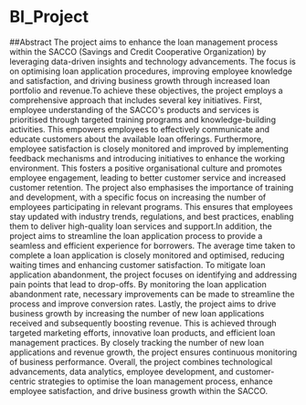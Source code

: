 # BI_Project
##Abstract
The project aims to enhance the loan management process within the SACCO (Savings and Credit Cooperative Organization) by leveraging data-driven insights and technology advancements. The focus is on optimising loan application procedures, improving employee knowledge and satisfaction, and driving business growth through increased loan portfolio and revenue.To achieve these objectives, the project employs a comprehensive approach that includes several key initiatives. First, employee understanding of the SACCO's products and services is prioritised through targeted training programs and knowledge-building activities. This empowers employees to effectively communicate and educate customers about the available loan offerings. Furthermore, employee satisfaction is closely monitored and improved by implementing feedback mechanisms and introducing initiatives to enhance the working environment. This fosters a positive organisational culture and promotes employee engagement, leading to better customer service and increased customer retention. The project also emphasises the importance of training and development, with a specific focus on increasing the number of employees participating in relevant programs. This ensures that employees stay updated with industry trends, regulations, and best practices, enabling them to deliver high-quality loan services and support.In addition, the project aims to streamline the loan application process to provide a seamless and efficient experience for borrowers. The average time taken to complete a loan application is closely monitored and optimised, reducing waiting times and enhancing customer satisfaction. To mitigate loan application abandonment, the project focuses on identifying and addressing pain points that lead to drop-offs. By monitoring the loan application abandonment rate, necessary improvements can be made to streamline the process and improve conversion rates. Lastly, the project aims to drive business growth by increasing the number of new loan applications received and subsequently boosting revenue. This is achieved through targeted marketing efforts, innovative loan products, and efficient loan management practices. By closely tracking the number of new loan applications and revenue growth, the project ensures continuous monitoring of business performance. Overall, the project combines technological advancements, data analytics, employee development, and customer-centric strategies to optimise the loan management process, enhance employee satisfaction, and drive business growth within the SACCO.
